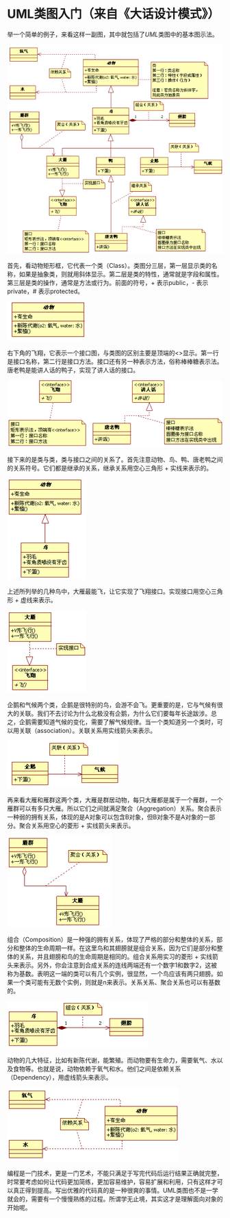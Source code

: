 # UML类图入门（来自《大话设计模式》）

举一个简单的例子，来看这样一副图，其中就包括了*UML*类图中的基本图示法。

![](image\UML.gif)

首先，看动物矩形框，它代表一个类（Class）。类图分三层，第一层显示类的名称，如果是抽象类，则就用斜体显示。第二层是类的特性，通常就是字段和属性。第三层是类的操作，通常是方法或行为。前面的符号，+ 表示public，- 表示private，# 表示protected。

![](image\UML1.gif)

右下角的飞翔，它表示一个接口图，与类图的区别主要是顶端的<<interface>>显示。第一行是接口名称，第二行是接口方法。接口还有另一种表示方法，俗称棒棒糖表示法。唐老鸭是能讲人话的鸭子，实现了讲人话的接口。

![](image\UML2.gif)


接下来的是类与类，类与接口之间的关系了。首先注意动物、鸟、鸭、唐老鸭之间的关系符号。它们都是继承的关系，继承关系用空心三角形 + 实线来表示的。

![](image\UML3.gif)


上述所列举的几种鸟中，大雁最能飞，让它实现了飞翔接口。实现接口用空心三角形 + 虚线来表示。

![](image\UML4.gif)

 


企鹅和气候两个类，企鹅是很特别的鸟，会游不会飞。更重要的是，它与气候有很大的关联。我们不去讨论为什么北极没有企鹅，为什么它们要每年长途跋涉。总之，企鹅需要知道气候的变化，需要了解气候规律。当一个类知道另一个类时，可以用关联（association）。关联关系用实线箭头来表示。

![](image\UML5.gif)

再来看大雁和雁群这两个类，大雁是群居动物，每只大雁都是属于一个雁群，一个雁群可以有多只大雁。所以它们之间就满足聚合（Aggregation）关系。聚合表示一种弱的拥有关系，体现的是A对象可以包含B对象，但B对象不是A对象的一部分。聚合关系用空心的菱形 + 实线箭头来表示。

![](image\UML6.gif)


组合（Composition）是一种强的拥有关系，体现了严格的部分和整体的关系，部分和整体的生命周期一样。在这里鸟和其翅膀就是组合关系，因为它们是部分和整体的关系，并且翅膀和鸟的生命周期是相同的。组合关系用实习的菱形 + 实线箭头来表示。另外，你会注意到合成关系的连线两端还有一个数字1和数字2，这被称为基数。表明这一端的类可以有几个实例，很显然，一个鸟应该有两只翅膀。如果一个类可能有无数个实例，则就是n来表示。关系关系、聚合关系也可以有基数的。

![](image\UML7.gif)

动物的几大特征，比如有新陈代谢，能繁殖。而动物要有生命力，需要氧气、水以及食物等。也就是说，动物依赖于氧气和水。他们之间是依赖关系（Dependency），用虚线箭头来表示。

![](image\UML8.gif)

编程是一门技术，更是一门艺术，不能只满足于写完代码后运行结果正确就完整，时常要考虑如何让代码更加简练，更加容易维护，容易扩展和利用，只有这样才可以真正得到提高。写出优雅的代码真的是一种很爽的事情。UML类图也不是一学就会的，需要有一个慢慢熟练的过程。所谓学无止境，其实这才是理解面向对象的开始呢。